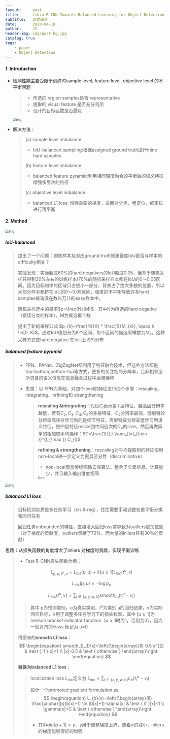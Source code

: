 ```yaml
---
layout:     post
title:      Libra R-CNN Towards Balanced Learning for Object Detection
subtitle:   论文阅读
date:       2020-04-18
author:     JY
header-img: img/post-bg.jpg
catalog: true
tags:
    - paper
    - Object Detection
---
```




#### 1. Introduction

- 检测性能主要受限于训练时sample level, feature level, objective level 的不平衡问题

  > - 所选的 region samples是否 representative
  > - 提取的 visual feature 是否充分利用
  > - 设计的目标函数是否最优

  <img src="https://github.com/ZJU-CVs/zju-cvs.github.io/raw/master/img/picture/oc7.png" alt="img" style="zoom:67%;" />

  

- 解决方法：

  > (a) sample level imbalance: 
  >
  > - IoU-balanced sampling:根据assigned ground truth进行mine hard samples
  >
  > (b) feature level imbalance: 
  >
  > - balanced feature pyramid:利用相同深度融合的平衡后的语义特征增强多层次的特征
  >
  > (c) objective level imbalance
  >
  > - balanced L1 loss: 增强重要的梯度，进而对分类，粗定位，细定位进行再平衡



#### 2. Method

<img src="https://github.com/ZJU-CVs/zju-cvs.github.io/raw/master/img/picture/oc6.png" alt="img" style="zoom:70%;" />

##### IoU-balanced

> 提出了一个问题：训练样本及对应ground truth的重叠度IoU是否与样本的difficulty相关？
>
> 实验发现：实际超过60%的hard negatives的IoU超过0.05，但基于随机采样只得到30%左右的训练样本(70%的随机采样样本都在IoU的0～0.05区间。因为目标物体的区域只占很小一部分，背景占了绝大多数的位置，所以大部分样本都挤在IoU的0～0.05区间，极度的不平衡导致许多hard samples被淹没在数以万计的easy样本中。
>
> 随机采样选中的概率$p=\frac{N}{M}$，其中N为所选的hard negative（错误分类的样本），M为候选框个数

> 提出了新的采样公式 $p_{k}=\frac{N}{K} * \frac{1}{M_{k}}, \quad k \in[0, K)$，通过IoU值划分为K个区间，每个区间的候选采样数为$M_k$。这种采样方式使hard negative 在IoU上均匀分布



##### balanced feature pyramid

> - FPN、PANet、ZigZagNet都利用了特征融合技术，但这些方法都是top-bottom,bottom-top等方式，更多的关注相邻分辨率，且非相邻层所包含的语义信息在信息融合过程中会被稀释
>
> - 思想：以 FPN为基础，对四个level的特征进行四个步骤：rescaling、integrating、refining和 strengthening
>
>   > **rescaling &integrating**：假设$C_l$表示第 $l$ 层特征，越高层分辨率越低，若有${C_2,C_3,C_4,C_5}$的多层特征，$C_2$分辨率最高，低层特诊分辨率高往往学习到的是细节特征，高层特征分辨率低学习到语义特征，把四层特征resize到中间层次的$C_4$的size，然后再做简单的相加取平均操作：$C=\frac{1}{L} \sum_{l=l_{\min }}^{l_{\max }} C_{l}$
>
>   > **refining & strengthening**：rescaling对平均提取到的特征使用non-local进一步定义为更具区分性（discriminative）
>   >
>   > - non-local借鉴传统图像去噪算法，整合了全局信息，计算量少，并且输入输出维度相同
>   >
>   > <img src="https://github.com/ZJU-CVs/zju-cvs.github.io/raw/master/img/picture/oc8.png" alt="img" style="zoom:50%;" />

<img src="https://github.com/ZJU-CVs/zju-cvs.github.io/raw/master/img/picture/oc5.png" alt="img" style="zoom:70%;" />



##### balanced L1 loss

> 目标检测实质是多任务学习（cls & reg），往往需要手动调整权重平衡分类和回归任务
>
> 回归任务unbounded的特性，直接增大回归loss常导致对outliers更加敏感（对于梯度的贡献度，outliers贡献了70%，而大量的inliers只有30%的贡献）



思路：从损失函数的角度增大了inliers 对梯度的贡献，实现平衡训练

> - Fast R-CNN损失函数为例：
>
> $$
> L_{p, u, t^{u}, v}=L_{c l s}(p, u)+\lambda[u \geq 1] L_{l o c}\left(t^{u}, v\right)
> $$
>
> $$
> L_{\mathrm{cls}}(p, u)=-\log p_{u}
> $$
>
> $$
> L_{\mathrm{loc}}\left(t^{u}, v\right)=\sum_{i \in\{\mathrm{x}, \mathrm{y}, \mathrm{w}, \mathrm{h}\}} \operatorname{smooth}_{L_{1}}\left(t_{i}^{u}-v_{i}\right)
> $$
>
> > 其中 p为预测类别，u为真实类别，$t^u$为类别 u的回归结果，v为实际回归目标，$\lambda$用于调整多任务学习下的损失权重，其中 $[u\geq1]$为 Iverson bracket indicator function（$u\geq1$时为1，否则为0），因为一般背景的class 标记为 u=0
>
> 
>
> 将原来的**smooth L1 loss**：
> $$
> \begin{equation}
> smooth_{L_1}(x)=\left\{\begin{array}{ll}
> 0.5 x^{2} & \text { if }|x|<1 \\
> |x|-0.5 & \text { otherwise }
> \end{array}\right.
> \end{equation}
> $$
> 
>
> **替换为balanced L1 loss**：
>
> > localization loss $L_{loc}$定义为	$L_{l o c}=\sum_{i \in\{x, y, w, h\}} L_{b}\left(t_{i}^{u}-v_{i}\right)$
> >
> > 设计一个promoted gradient formulation as:                         
> > $$
> > \begin{equation}
> > L_{b}(x)=\left\{\begin{array}{ll}
> > \frac{\alpha}{b}(b|x|+1) \ln (b|x|+1)-\alpha|x| & \text { if }|x|<1 \\
> > \gamma|x|+C & \text { otherwise }
> > \end{array}\right.
> > \end{equation}
> > $$
> > 
> >
> > - 其中$\alpha ln(b+1)=\gamma$，$\gamma$用于调整梯度上界，随着$\alpha$的减小，inliers的梯度能够很好的增强

